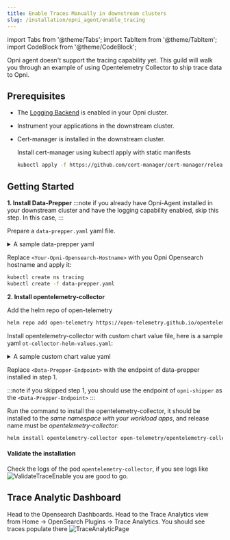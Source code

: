 ```yaml
---
title: Enable Traces Manually in downstream clusters
slug: /installation/opni_agent/enable_tracing
---
```

import Tabs from '@theme/Tabs';
import TabItem from '@theme/TabItem';
import CodeBlock from '@theme/CodeBlock';

Opni agent doesn't support the tracing capability yet. This guild will walk you through an example of using Opentelemetry Collector to ship trace data to Opni.

## Prerequisites
* The [Logging Backend](/docs/installation/opni/backends.md) is enabled in your Opni cluster.
* Instrument your applications in the downstream cluster.
* Cert-manager is installed in the downstream cluster.
    <summary>Install cert-manager using kubectl apply with static manifests</summary>

    ```bash
    kubectl apply -f https://github.com/cert-manager/cert-manager/releases/download/v1.10.0/cert-manager.yaml
    ```

## Getting Started
**1. Install Data-Prepper**
:::note
if you already have Opni-Agent installed in your downstream cluster and have the logging capability enabled, skip this step.
In this case, 
:::

Prepare a `data-prepper.yaml` yaml file. 
<details>
  <summary>
    A sample data-prepper yaml
  </summary>

```yaml
apiVersion: v1
kind: ConfigMap
metadata:
namespace: tracing
labels:
    app: data-prepper
name: data-prepper-config
data:
pipelines.yaml: |
    entry-pipeline:
    workers : 8
    delay: "100"
    buffer:
        bounded_blocking:
        # buffer_size is the number of ExportTraceRequest from otel-collector the data prepper should hold in memeory.
        # We recommend to keep the same buffer_size for all pipelines.
        # Make sure you configure sufficient heap
        # default value is 512
        buffer_size: 4096
        # This is the maximum number of request each worker thread will process within the delay.
        # Default is 8.
        # Make sure buffer_size >= workers * batch_size
        batch_size: 512
    source:
        otel_trace_source:
        # health_check_service: true
        ssl: false
    prepper:
        - peer_forwarder:
            discovery_mode: "dns"
            domain_name: "data-prepper-headless"
            ssl: false
    sink:
        - pipeline:
            name: "raw-pipeline"
        - pipeline:
            name: "service-map-pipeline"
    raw-pipeline:
    workers : 8
    buffer:
        bounded_blocking:
        # Configure the same value as in otel-trace-pipeline
        # Make sure you configure sufficient heap
        # default value is 512
        buffer_size: 4096
        # The raw prepper does bulk request to your elasticsearch sink, so configure the batch_size higher.
        # If you use the recommended otel-collector setup each ExportTraceRequest could contain max 50 spans. https://github.com/opendistro-for-elasticsearch/data-prepper/tree/v0.7.x/deployment/aws
        # With 64 as batch size each worker thread could process upto 3200 spans (64 * 50)
        batch_size: 512
    source:
        pipeline:
        name: "entry-pipeline"
    prepper:
        - otel_trace_raw_prepper:
    sink:
        - opensearch:
            hosts:
            - <Your-Opni-Opensearch-Hostname>
            insecure: true
            username: admin
            password: admin
            trace_analytics_raw: true
        - stdout:
    service-map-pipeline:
    workers : 1
    delay: "100"
    source:
        pipeline:
        name: "entry-pipeline"
    prepper:
        - service_map_stateful:
    buffer:
        bounded_blocking:
        # buffer_size is the number of ExportTraceRequest from otel-collector the data prepper should hold in memory.
        # We recommend to keep the same buffer_size for all pipelines.
        # Make sure you configure sufficient heap
        # default value is 512
        buffer_size: 512
        # This is the maximum number of request each worker thread will process within the delay.
        # Default is 8.
        # Make sure buffer_size >= workers * batch_size
        batch_size: 8
    sink:
        - opensearch:
            hosts:
            - <Your-Opni-Opensearch-Hostname>
            insecure: true
            username: admin
            password: admin
            trace_analytics_service_map: true
        - stdout:
data-prepper-config.yaml: |
    ssl: false
---
apiVersion: v1
kind: Service
metadata:
namespace: tracing
labels:
    app: data-prepper
name: data-prepper-headless
spec:
clusterIP: None
ports:
    - name: "21890"
    port: 21890
    targetPort: 21890
selector:
    app: data-prepper
---
apiVersion: v1
kind: Service
metadata:
namespace: tracing
labels:
    app: data-prepper
name: data-prepper-metrics
spec:
type: NodePort
ports:
    - name: "4900"
    port: 4900
    targetPort: 4900
selector:
    app: data-prepper
---
apiVersion: apps/v1
kind: Deployment
metadata:
namespace: tracing
labels:
    app: data-prepper
name: data-prepper
spec:
replicas: 4
selector:
    matchLabels:
    app: data-prepper
strategy:
    type: Recreate
template:
    metadata:
    annotations:
        prometheus.io/scrape: "true"
        prometheus.io/port: "4900"
        prometheus.io/path: "/metrics"
        sidecar.istio.io/inject: "false"
    labels:
        app: data-prepper
    spec:
    containers:
        - args:
            - java
            - -jar
            - /usr/share/data-prepper/data-prepper.jar
            - /etc/data-prepper/pipelines.yaml
            - /etc/data-prepper/data-prepper-config.yaml
            - -Dlog4j.configurationFile=config/log4j2.properties
        image: opensearchproject/data-prepper:1.2.1
        imagePullPolicy: IfNotPresent
        name: data-prepper
        resources:
            limits:
            cpu: 1
            memory: 2Gi
            requests:
            cpu: 200m
            memory: 400Mi
        ports:
            - containerPort: 21890
        volumeMounts:
            - mountPath: /etc/data-prepper
            name: prepper-configmap-claim0
            - mountPath: config
            name: prepper-log4j2
    restartPolicy: Always
    volumes:
        - name: prepper-configmap-claim0
        configMap:
            name: data-prepper-config
        - name: prepper-log4j2
        configMap:
            name: data-prepper-log4j2
---
apiVersion: v1
kind: ConfigMap
metadata:
namespace: tracing
labels:
    app: data-prepper
name: data-prepper-log4j2
data:
log4j2.properties: |
    status = error
    dest = err
    name = PropertiesConfig

    property.filename = log/data-prepper/data-prepper.log

    appender.console.type = Console
    appender.console.name = STDOUT
    appender.console.layout.type = PatternLayout
    appender.console.layout.pattern = %d{ISO8601} [%t] %-5p %40C - %m%n

    rootLogger.level = warn
    rootLogger.appenderRef.stdout.ref = STDOUT

    logger.pipeline.name = com.amazon.dataprepper.pipeline
    logger.pipeline.level = info

    logger.parser.name = com.amazon.dataprepper.parser
    logger.parser.level = info

    logger.plugins.name = com.amazon.dataprepper.plugins
    logger.plugins.level = info
---
```

</details>

Replace `<Your-Opni-Opensearch-Hostname>` with you Opni Opensearch hostname and apply it:
```bash
kubectl create ns tracing
kubectl create -f data-prepper.yaml
```
    

**2. Install opentelemetry-collector**

Add the helm repo of open-telemetry
```bash
helm repo add open-telemetry https://open-telemetry.github.io/opentelemetry-helm-charts
```

Install opentelemetry-collector with custom chart value file, here is a sample yaml `ot-collector-helm-values.yaml`:
<details>
  <summary>
    A sample custom chart value yaml
  </summary>

```yaml
config:
    processors:
        k8sattributes:
        passthrough: false
        auth_type: "kubeConfig"
        extract:
            metadata:
            # extract the following well-known metadata fields
            - podName
            - podUID
            - deployment
            - cluster
            - namespace
            - node
            - startTime
    exporters:
        logging: {}
        otlp/data-prepper:
        endpoint: <Data-Prepper-Endpoint> # example: opni-shipper.opni-agent.svc:21890
        tls:
            insecure: true

    service:
        extensions: [health_check]
        pipelines:
        traces:
            receivers: [otlp]
            processors: [memory_limiter, batch, k8sattributes]
            exporters: [logging, otlp/data-prepper]

    # disable ports that are not required
    ports:
    jaeger-binary:
        enabled: false
    jaeger-compact:
        enabled: false
    jaeger-grpc:
        enabled: false
    jaeger-http:
        enabled: false
    zipkin:
        enabled: false

    # k8sProcessor:
    #   rbac:
    #     name: "microservices-tagger"
    #     create: true

    serviceAccount:
    create: true

    resources:
    limits:
        cpu: 500m
        memory: 2Gi
    requests:
        cpu: 200m
        memory: 400Mi

    clusterRole:
    # Specifies whether a clusterRole should be created
    create: true
    # Annotations to add to the clusterRole
    annotations: {}
    # The name of the clusterRole to use.
    # If not set and create is true, a name is generated using the fullname template
    name: "ot-collector-clusterrole"
    # A set of rules as documented here : https://kubernetes.io/docs/reference/access-authn-authz/rbac/
    rules:
    - apiGroups:
        - ''
        resources:
        - 'pods'
        - 'nodes'
        verbs:
        - 'get'
        - 'list'
        - 'watch'

    clusterRoleBinding:
        # Annotations to add to the clusterRoleBinding
        annotations: {}
        # The name of the clusterRoleBinding to use.
        # If not set and create is true, a name is generated using the fullname template
        name: "ot-collector-clusterrolebinding"

mode: deployment
```

</details>

Replace `<Data-Prepper-Endpoint>` with the endpoint of data-prepper installed in step 1. 

:::note
if you skipped step 1, you should use the endpoint of `opni-shipper` as the `<Data-Prepper-Endpoint>`
:::

Run the command to install the opentelemetry-collector, it should be installed to the *same namespace with your workload apps*, and release name must be *opentelemetry-collector*:
```bash
helm install opentelemetry-collector open-telemetry/opentelemetry-collector --values ot-collector-helm-values.yaml
```

#### Validate the installation
Check the logs of the pod `opentelemetry-collector`, if you see logs like 
![ValidateTraceEnable](/img/validate_trace_enable.png)
you are good to go.

## Trace Analytic Dashboard

Head to the Opensearch Dashboards. Head to the Trace Analytics view from Home -> OpenSearch Plugins -> Trace Analytics. You should see traces populate there
![TraceAnalyticPage](/img/trace_analytic_page.png)